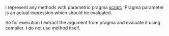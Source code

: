 I represent any methods with parametric pragma <script:>.
Pragma parameter is an actual expression which should be evaluated.

So for execution I extract the argument from pragma and evaluate it using compiler. I do not use method itself.
